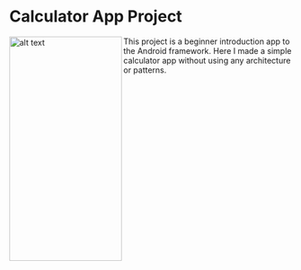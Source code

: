 Calculator App Project
==========================

<img align="left" src="https://drive.google.com/uc?export=view&id=1_5HDBougWTIOmNSZo_DJ5dqZFcr7I5Xf" alt="alt text" width="200" height="400">

This project is a beginner introduction app to the Android framework. Here I made a simple calculator app without using any architecture or patterns. 
